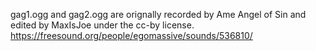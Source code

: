 gag1.ogg and gag2.ogg are orignally recorded by Ame Angel of Sin and edited by MaxIsJoe under the cc-by license.
https://freesound.org/people/egomassive/sounds/536810/